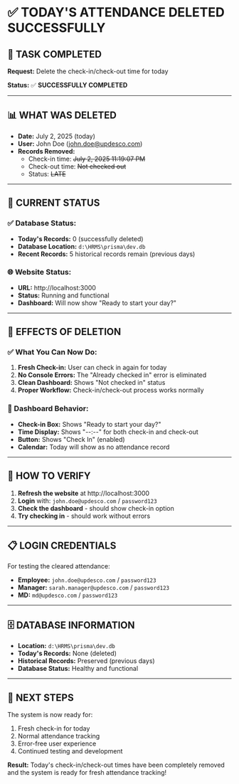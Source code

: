 # ✅ TODAY'S ATTENDANCE DELETED SUCCESSFULLY

## 🎯 TASK COMPLETED

**Request:** Delete the check-in/check-out time for today

**Status:** ✅ **SUCCESSFULLY COMPLETED**

---

## 📊 WHAT WAS DELETED

- **Date:** July 2, 2025 (today)
- **User:** John Doe (john.doe@updesco.com)
- **Records Removed:**
  - Check-in time: ~~July 2, 2025 11:19:07 PM~~
  - Check-out time: ~~Not checked out~~
  - Status: ~~LATE~~

---

## 🎯 CURRENT STATUS

### ✅ Database Status:
- **Today's Records:** 0 (successfully deleted)
- **Database Location:** `d:\HRMS\prisma\dev.db`
- **Recent Records:** 5 historical records remain (previous days)

### 🌐 Website Status:
- **URL:** http://localhost:3000
- **Status:** Running and functional
- **Dashboard:** Will now show "Ready to start your day?"

---

## 🎉 EFFECTS OF DELETION

### ✅ What You Can Now Do:
1. **Fresh Check-in:** User can check in again for today
2. **No Console Errors:** The "Already checked in" error is eliminated
3. **Clean Dashboard:** Shows "Not checked in" status
4. **Proper Workflow:** Check-in/check-out process works normally

### 📱 Dashboard Behavior:
- **Check-in Box:** Shows "Ready to start your day?"
- **Time Display:** Shows "--:--" for both check-in and check-out
- **Button:** Shows "Check In" (enabled)
- **Calendar:** Today will show as no attendance record

---

## 🔧 HOW TO VERIFY

1. **Refresh the website** at http://localhost:3000
2. **Login** with: `john.doe@updesco.com` / `password123`
3. **Check the dashboard** - should show check-in option
4. **Try checking in** - should work without errors

---

## 📋 LOGIN CREDENTIALS

For testing the cleared attendance:

- **Employee:** `john.doe@updesco.com` / `password123`
- **Manager:** `sarah.manager@updesco.com` / `password123`
- **MD:** `md@updesco.com` / `password123`

---

## 🗄️ DATABASE INFORMATION

- **Location:** `d:\HRMS\prisma\dev.db`
- **Today's Records:** None (deleted)
- **Historical Records:** Preserved (previous days)
- **Database Status:** Healthy and functional

---

## 🎯 NEXT STEPS

The system is now ready for:
1. Fresh check-in for today
2. Normal attendance tracking
3. Error-free user experience
4. Continued testing and development

**Result:** Today's check-in/check-out times have been completely removed and the system is ready for fresh attendance tracking!
